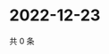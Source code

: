 # 2022-12-23

共 0 条

<!-- BEGIN WEIBO -->
<!-- 最后更新时间 Fri Dec 23 2022 09:04:17 GMT+0800 (China Standard Time) -->

<!-- END WEIBO -->

